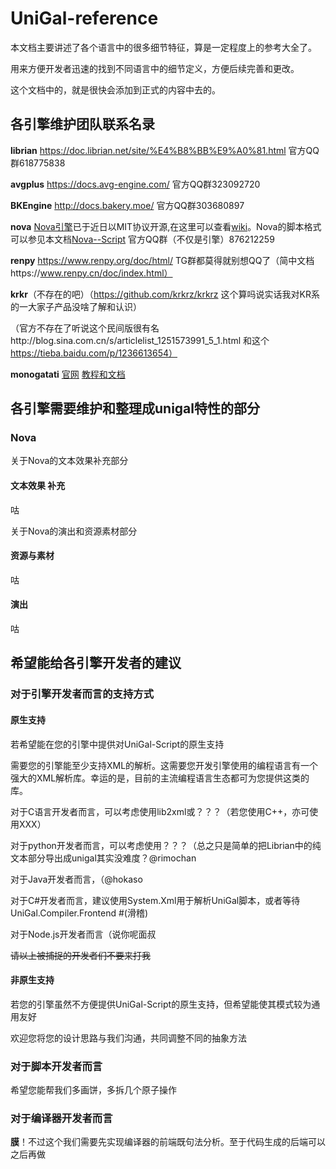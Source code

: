 ﻿# UniGal-reference

本文档主要讲述了各个语言中的很多细节特征，算是一定程度上的参考大全了。

用来方便开发者迅速的找到不同语言中的细节定义，方便后续完善和更改。

这个文档中的，就是很快会添加到正式的内容中去的。


## 各引擎维护团队联系名录

**librian** https://doc.librian.net/site/%E4%B8%BB%E9%A0%81.html 官方QQ群618775838

**avgplus** https://docs.avg-engine.com/ 官方QQ群323092720

**BKEngine** http://docs.bakery.moe/ 官方QQ群303680897

**nova** [Nova引擎](https://github.com/Lunatic-Works/Nova)已于近日以MIT协议开源,在这里可以查看[wiki](https://github.com/Lunatic-Works/Nova/wiki)。Nova的脚本格式可以参见本文档[Nova--Script](https://github.com/Lunatic-Works/Nova/wiki/NovaScript)    官方QQ群（不仅是引擎）876212259

**renpy** https://www.renpy.org/doc/html/ TG群都莫得就别想QQ了（简中文档https://www.renpy.cn/doc/index.html）

**krkr**（不存在的吧）（https://github.com/krkrz/krkrz  这个算吗说实话我对KR系的一大家子产品没啥了解和认识）

（官方不存在了听说这个民间版很有名http://blog.sina.com.cn/s/articlelist_1251573991_5_1.html 和这个 https://tieba.baidu.com/p/1236613654）

**monogatati** [官网](https://monogatari.io/)  [教程和文档](https://developers.monogatari.io/documentation/)


## 各引擎需要维护和整理成unigal特性的部分






### Nova

关于Nova的文本效果补充部分

#### 文本效果 补充

咕



关于Nova的演出和资源素材部分

#### 资源与素材

咕

#### 演出

咕

## 希望能给各引擎开发者的建议

### 对于引擎开发者而言的支持方式

#### 原生支持

若希望能在您的引擎中提供对UniGal-Script的原生支持

需要您的引擎能至少支持XML的解析。这需要您开发引擎使用的编程语言有一个强大的XML解析库。幸运的是，目前的主流编程语言生态都可为您提供这类的库。

对于C语言开发者而言，可以考虑使用lib2xml或？？？（若您使用C++，亦可使用XXX）

对于python开发者而言，可以考虑使用？？？（总之只是简单的把Librian中的纯文本部分导出成unigal其实没难度？@rimochan 

对于Java开发者而言，（@hokaso 

对于C#开发者而言，建议使用System.Xml用于解析UniGal脚本，或者等待UniGal.Compiler.Frontend #(滑稽)

对于Node.js开发者而言（说你呢面叔

~~请以上被捕捉的开发者们不要来打我~~

#### 非原生支持

若您的引擎虽然不方便提供UniGal-Script的原生支持，但希望能使其模式较为通用友好

欢迎您将您的设计思路与我们沟通，共同调整不同的抽象方法

### 对于脚本开发者而言

希望您能帮我们多画饼，多拆几个原子操作

### 对于编译器开发者而言

**膜**！不过这个我们需要先实现编译器的前端既句法分析。至于代码生成的后端可以之后再做
